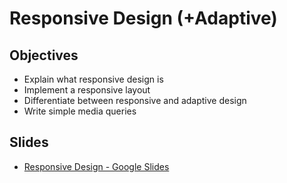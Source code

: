 # Responsive Design (+Adaptive)

## Objectives

* Explain what responsive design is
* Implement a responsive layout
* Differentiate between responsive and adaptive design
* Write simple media queries

## Slides

* [Responsive Design - Google Slides](https://docs.google.com/presentation/d/1c1D6Fspvc5lD4skphT2E1Wo1PI8f7RfxY2dxaG1JvsU/edit?usp=sharing)

